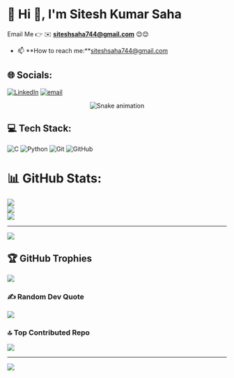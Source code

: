 # 💫 Hi 👋, I'm Sitesh Kumar Saha


Email Me 👉 ✉️ **siteshsaha744@gmail.com**  😊😊


- 📫 **How to reach me:**siteshsaha744@gmail.com
## 🌐 Socials:
[![LinkedIn](https://img.shields.io/badge/LinkedIn-%230077B5.svg?logo=linkedin&logoColor=white)](https://linkedin.com/in/sitesh-kumar-saha-08431727b) [![email](https://img.shields.io/badge/Email-D14836?logo=gmail&logoColor=white)](mailto:siteshsaha744@gmail.com) 

<div align="center">
  <img src="https://profile-readme-generator.com/assets/snake.svg" alt="Snake animation" />
</div>

## 💻 Tech Stack:
![C](https://img.shields.io/badge/c-%2300599C.svg?style=for-the-badge&logo=c&logoColor=white) ![Python](https://img.shields.io/badge/python-3670A0?style=for-the-badge&logo=python&logoColor=ffdd54) ![Git](https://img.shields.io/badge/git-%23F05033.svg?style=for-the-badge&logo=git&logoColor=white) ![GitHub](https://img.shields.io/badge/github-%23121011.svg?style=for-the-badge&logo=github&logoColor=white)
# 📊 GitHub Stats:
![](https://github-readme-stats.vercel.app/api?username=Sitesh04&theme=dark&hide_border=false&include_all_commits=false&count_private=false)<br/>
![](https://nirzak-streak-stats.vercel.app/?user=Sitesh04&theme=dark&hide_border=false)<br/>
![](https://github-readme-stats.vercel.app/api/top-langs/?username=Sitesh04&theme=dark&hide_border=false&include_all_commits=false&count_private=false&layout=compact)

---
[![](https://visitcount.itsvg.in/api?id=Sitesh04&icon=0&color=0)](https://visitcount.itsvg.in)
## 🏆 GitHub Trophies
![](https://github-profile-trophy.vercel.app/?username=Sitesh04&theme=radical&no-frame=false&no-bg=true&margin-w=4)

### ✍️ Random Dev Quote
![](https://quotes-github-readme.vercel.app/api?type=horizontal&theme=tokyonight)

### 🔝 Top Contributed Repo
![](https://github-contributor-stats.vercel.app/api?username=Sitesh04&limit=5&theme=radical&combine_all_yearly_contributions=true)

---
[![](https://visitcount.itsvg.in/api?id=Sitesh04&icon=0&color=0)](https://visitcount.itsvg.in)

<!-- Proudly created with GPRM ( https://gprm.itsvg.in ) -->
